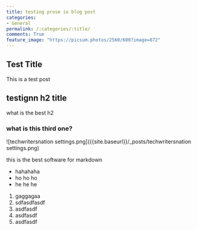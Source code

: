 ```yaml
---
title: testing prose io blog post
categories:
- General
permalink: /:categories/:title/
comments: True
feature_image: "https://picsum.photos/2560/600?image=872"
---
```


## Test Title

This is a test post

## testignn h2 title

what is the best h2

### what is this third one?

![techwritersnation settings.png]({{site.baseurl}}/_posts/techwritersnation settings.png)

this is the best software for markdown

- hahahaha
- ho ho ho
- he he he

1. gaggagaa
2. sdfasdfasdf
3. asdfasdf
4. asdfasdf
5. asdfasdf
